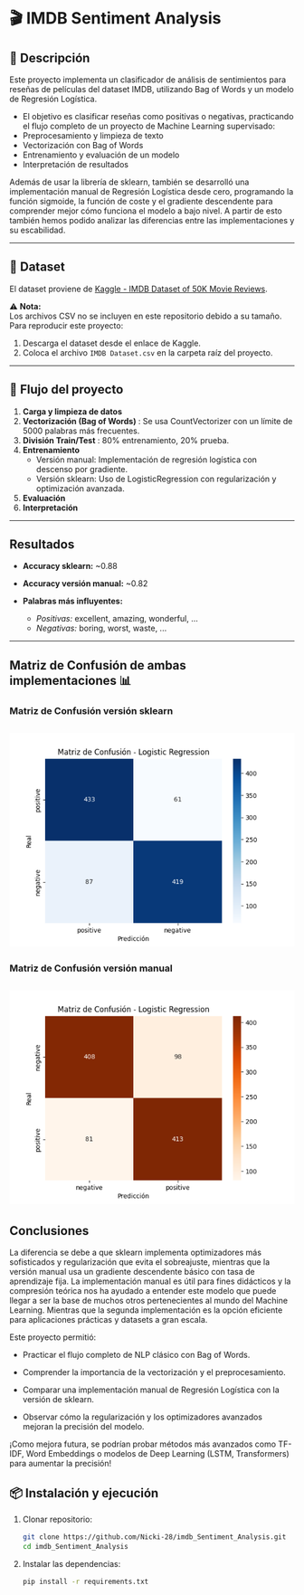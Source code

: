 # 🎬 IMDB Sentiment Analysis

## 📌 Descripción
Este proyecto implementa un clasificador de análisis de sentimientos para reseñas de películas del dataset IMDB, utilizando Bag of Words y un modelo de Regresión Logística.

- El objetivo es clasificar reseñas como positivas o negativas, practicando el flujo completo de un proyecto de Machine Learning supervisado:
- Preprocesamiento y limpieza de texto
- Vectorización con Bag of Words
- Entrenamiento y evaluación de un modelo
- Interpretación de resultados

Además de usar la librería de sklearn, también se desarrolló una implementación manual de Regresión Logística desde cero, programando la función sigmoide, la función de coste y el gradiente descendente para comprender mejor cómo funciona el modelo a bajo nivel. A partir de esto también hemos podido analizar las diferencias entre las implementaciones y su escabilidad.

---

## 📂 Dataset
El dataset proviene de [Kaggle - IMDB Dataset of 50K Movie Reviews](https://www.kaggle.com/datasets/lakshmi25npathi/imdb-dataset-of-50k-movie-reviews/data).


⚠️ **Nota:**  
Los archivos CSV no se incluyen en este repositorio debido a su tamaño.  
Para reproducir este proyecto:  
1. Descarga el dataset desde el enlace de Kaggle.  
2. Coloca el archivo `IMDB Dataset.csv` en la carpeta raíz del proyecto.

---

## 🚀 Flujo del proyecto
1. **Carga y limpieza de datos**  
2. **Vectorización (Bag of Words)**
   : Se usa CountVectorizer con un límite de 5000 palabras más frecuentes.
3. **División Train/Test**
   : 80% entrenamiento, 20% prueba.
4. **Entrenamiento**
   - Versión manual: Implementación de regresión logística con descenso por gradiente.
   -  Versión sklearn: Uso de LogisticRegression con regularización y optimización avanzada.
5. **Evaluación**  
6. **Interpretación**  
---

## Resultados
- **Accuracy sklearn:** ~0.88
- **Accuracy versión manual:** ~0.82
  
- **Palabras más influyentes:**  
  - *Positivas:* excellent, amazing, wonderful, ...  
  - *Negativas:* boring, worst, waste, ...
---
## Matriz de Confusión de ambas implementaciones 📊
### Matriz de Confusión versión sklearn
![Matriz de Confusión versión sklearn](sklearnLGRegression.png) 
---
### Matriz de Confusión versión manual 
![Matriz de Confusión versión manual](manualLGRegression.png)
---
## Conclusiones
La diferencia se debe a que sklearn implementa optimizadores más sofisticados y regularización que evita el sobreajuste, mientras que la versión manual usa un gradiente descendente básico con tasa de aprendizaje fija. La implementación manual es útil para fines didácticos y la compresión teórica nos ha ayudado a entender este modelo que puede llegar a ser la base de muchos otros pertenecientes al mundo del Machine Learning. Mientras que la segunda implementación es la opción eficiente para aplicaciones prácticas y datasets a gran escala.

Este proyecto permitió:

- Practicar el flujo completo de NLP clásico con Bag of Words.

- Comprender la importancia de la vectorización y el preprocesamiento.

- Comparar una implementación manual de Regresión Logística con la versión de sklearn.

- Observar cómo la regularización y los optimizadores avanzados mejoran la precisión del modelo.

¡Como mejora futura, se podrían probar métodos más avanzados como TF-IDF, Word Embeddings o modelos de Deep Learning (LSTM, Transformers) para aumentar la precisión!

## 📦 Instalación y ejecución
1. Clonar repositorio:  
   ```bash
   git clone https://github.com/Nicki-28/imdb_Sentiment_Analysis.git
   cd imdb_Sentiment_Analysis
2. Instalar las dependencias:
   ```bash
   pip install -r requirements.txt
